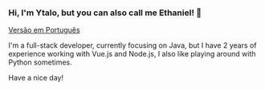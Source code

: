 ### Hi, I'm Ytalo, but you can also call me Ethaniel! 👾

[Versão em Português](https://github.com/deisantix/deisantix/blob/main/README-BR.md)

I'm a full-stack developer, currently focusing on Java, but I have 2 years of experience working with Vue.js and Node.js, I also like playing around with Python sometimes. 

Have a nice day!
